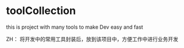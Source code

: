# toolCollection
this is project with many tools to make  Dev  easy and  fast

ZH：
将开发中的常用工具封装后，放到该项目中，方便工作中进行业务开发
